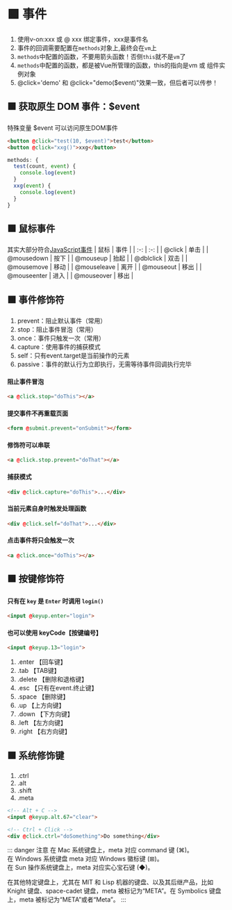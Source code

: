 # 🟩 事件

1. 使用v-on:xxx 或 @ xxx 绑定事件，xxx是事件名
2. 事件的回调需要配置在`methods`对象上,最终会在`vm`上
3. `methods`中配置的函数，不要用箭头函数！否侧`this`就不是`vm`了
4. `methods`中配置的函数，都是被Vue所管理的函数，this的指向是vm 或 组件实例对象
5. @click='demo' 和 @click="demo($event)"效果一致，但后者可以传参！
## 🟩 获取原生 DOM 事件：$event

特殊变量 $event 可以访问原生DOM事件
```html
<button @click="test(10, $event)">test</button>
<button @click="xxg()">xxg</button>
```
```javascript
methods: {
  test(count, event) {
    console.log(event)
  }
  xxg(event) {
    console.log(event)
  }
}
```

## 🟩 鼠标事件
其实大部分符合[JavaScript事件](../JavaScript/JS_events)
| 鼠标        | 事件  |
| :-:         | :-:   |
| @click      | 单击  |
| @mousedown  | 按下  |
| @mouseup    | 抬起  |
| @dblclick   | 双击  |
| @mousemove  | 移动  |
| @mouseleave | 离开  |
| @mouseout   | 移出  |
| @mouseenter | 进入  |
| @mouseover  | 移出  |

     
## 🟩 事件修饰符
1. prevent：阻止默认事件（常用）
2. stop：阻止事件冒泡（常用）
3. once：事件只触发一次（常用）
4. capture：使用事件的捕获模式
5. self：只有event.target是当前操作的元素
6. passive：事件的默认行为立即执行，无需等待事件回调执行完毕

#### 阻止事件冒泡
```html
<a @click.stop="doThis"></a>
```
#### 提交事件不再重载页面
```html
<form @submit.prevent="onSubmit"></form>
```
#### 修饰符可以串联
```html
<a @click.stop.prevent="doThat"></a>
```
#### 捕获模式
```html
<div @click.capture="doThis">...</div>
```
#### 当前元素自身时触发处理函数
```html
<div @click.self="doThat">...</div>
```
#### 点击事件将只会触发一次
```html
<a @click.once="doThis"></a>
```

## 🟩 按键修饰符
#### 只有在 `key` 是 `Enter` 时调用 `login()`
```html
<input @keyup.enter="login">
```
#### 也可以使用 keyCode【按键编号】
```html
<input @keyup.13="login">
```

1. .enter 【回车键】
2. .tab 【TAB键】
3. .delete 【删除和退格键】
4. .esc 【只有在event.终止键】
5. .space 【删除键】
6. .up 【上方向键】
7. .down 【下方向键】
8. .left 【左方向键】
9. .right 【右方向键】

## 🟩 系统修饰键

1. .ctrl
2. .alt
3. .shift
4. .meta


```html
<!-- Alt + C -->
<input @keyup.alt.67="clear">

<!-- Ctrl + Click -->
<div @click.ctrl="doSomething">Do something</div>
```

::: danger 注意
在 Mac 系统键盘上，meta 对应 command 键 (⌘)。  
在 Windows 系统键盘 meta 对应 Windows 徽标键 (⊞)。  
在 Sun 操作系统键盘上，meta 对应实心宝石键 (◆)。  

在其他特定键盘上，尤其在 MIT 和 Lisp 机器的键盘、以及其后继产品，比如 Knight 键盘、space-cadet 键盘，meta 被标记为“META”。在 Symbolics 键盘上，meta 被标记为“META”或者“Meta”。
::: 